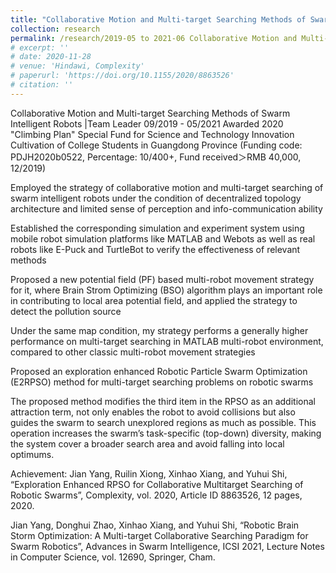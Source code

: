 ```yaml
---
title: "Collaborative Motion and Multi-target Searching Methods of Swarm Intelligent Robots"
collection: research
permalink: /research/2019-05 to 2021-06 Collaborative Motion and Multi-target Searching Methods of Swarm Intelligent Robots
# excerpt: ''
# date: 2020-11-28
# venue: 'Hindawi, Complexity'
# paperurl: 'https://doi.org/10.1155/2020/8863526'
# citation: ''
---
```




Collaborative Motion and Multi-target Searching Methods of Swarm Intelligent Robots |Team Leader         09/2019 - 05/2021
Awarded 2020 "Climbing Plan" Special Fund for Science and Technology Innovation Cultivation of College Students in Guangdong Province (Funding code: PDJH2020b0522, Percentage: 10/400+, Fund received＞RMB 40,000, 12/2019)

Employed the strategy of collaborative motion and multi-target searching of swarm intelligent robots under the condition of decentralized topology architecture and limited sense of perception and info-communication ability

Established the corresponding simulation and experiment system using mobile robot simulation platforms like MATLAB and Webots as well as real robots like E-Puck and TurtleBot to verify the effectiveness of relevant methods

Proposed a new potential field (PF) based multi-robot movement strategy for it, where Brain Strom Optimizing (BSO) algorithm plays an important role in contributing to local area potential field, and applied the strategy to detect the pollution source

Under the same map condition, my strategy performs a generally higher performance on multi-target searching in MATLAB multi-robot environment, compared to other classic multi-robot movement strategies

Proposed an exploration enhanced Robotic Particle Swarm Optimization (E2RPSO) method for multi-target searching problems on robotic swarms

The proposed method modifies the third item in the RPSO as an additional attraction term, not only enables the robot to avoid collisions but also guides the swarm to search unexplored regions as much as possible. This operation increases the swarm’s task-specific (top-down) diversity, making the system cover a broader search area and avoid falling into local optimums.

Achievement: Jian Yang, Ruilin Xiong, Xinhao Xiang, and Yuhui Shi, “Exploration Enhanced RPSO for Collaborative Multitarget Searching of Robotic Swarms”, Complexity, vol. 2020, Article ID 8863526, 12 pages, 2020.

Jian Yang, Donghui Zhao, Xinhao Xiang, and Yuhui Shi, “Robotic Brain Storm Optimization: A Multi-target Collaborative Searching Paradigm for Swarm Robotics”, Advances in Swarm Intelligence, ICSI 2021, Lecture Notes in Computer Science, vol. 12690, Springer, Cham.
